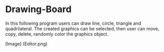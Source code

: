 # Drawing-Board

In this following program users can draw line, circle, triangle and quadrilateral. The created graphics can be selected, then user can move, copy, delete, randomly color the graphics object.

[Image] (Editor.png)
